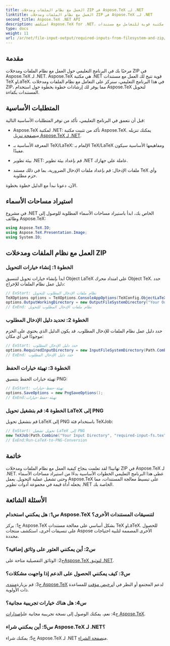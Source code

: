 ```yaml
---
title: العمل مع نظام الملفات ومدخلات ZIP في Aspose.TeX لـ .NET
linktitle: العمل مع نظام الملفات ومدخلات ZIP في Aspose.TeX لـ .NET
second_title: Aspose.TeX .NET API
description: استكشف Aspose.TeX for .NET، وهي مكتبة قوية للتعامل مع مستندات TeX وLaTeX. تحويل الملفات بكفاءة باستخدام نظام الملفات ومدخلات ZIP.
type: docs
weight: 11
url: /ar/net/file-input-output/required-inputs-from-filesystem-and-zip/
---
```

## مقدمة

مرحبًا بك في البرنامج التعليمي حول العمل مع نظام الملفات ومدخلات ZIP في Aspose.TeX لـ .NET. Aspose.TeX هي مكتبة .NET قوية تتيح لك العمل مع مستندات TeX وLaTeX. في هذا البرنامج التعليمي، سنركز على التعامل مع نظام الملفات ومدخلات ZIP، مما يوفر لك إرشادات خطوة بخطوة حول استخدام Aspose.TeX لتحويل المستندات بكفاءة.

## المتطلبات الأساسية

قبل أن نتعمق في البرنامج التعليمي، تأكد من توفر المتطلبات الأساسية التالية:

-  Aspose.TeX لمكتبة .NET: تأكد من تثبيت مكتبة Aspose.TeX. يمكنك تنزيله من[صفحة تنزيل Aspose.TeX لـ .NET](https://releases.aspose.com/tex/net/).

- المعرفة الأساسية بـ TeX/LaTeX: الإلمام بـ TeX/LaTeX ومفاهيمها الأساسية سيكون مفيدًا.

- بيئة تطوير .NET: قم بإعداد بيئة تطوير .NET عاملة على جهازك.

- ملفات الإدخال: قم بإعداد ملفات الإدخال الضرورية، بما في ذلك مستند TeX وأي حزم مطلوبة.

الآن، دعونا نبدأ مع الدليل خطوة بخطوة.

## استيراد مساحات الأسماء

في مشروع .NET الخاص بك، ابدأ باستيراد مساحات الأسماء المطلوبة للوصول إلى وظائف Aspose.TeX:

```csharp
using Aspose.TeX.IO;
using Aspose.TeX.Presentation.Image;
using System.IO;
```

## العمل مع نظام الملفات ومدخلات ZIP

### الخطوة 1: إنشاء خيارات التحويل

ابدأ بإنشاء خيارات تحويل لتنسيق Object LaTeX على امتداد محرك Object TeX. حدد دليل عمل نظام الملفات للإخراج:

```csharp
// ExStart: نظام ملفات الإدخال المطلوب للتحويل
TeXOptions options = TeXOptions.ConsoleAppOptions(TeXConfig.ObjectLaTeX);
options.OutputWorkingDirectory = new OutputFileSystemDirectory("Your Output Directory");
// ExEnd: نظام ملفات الإدخال المطلوب للتحويل
```

### الخطوة 2: تحديد دليل الإدخال المطلوب

حدد دليل عمل نظام الملفات للإدخال المطلوب. قد يكون الدليل الذي يحتوي على الحزم موجودًا في أي مكان:

```csharp
// ExStart: حدد دليل الإدخال المطلوب
options.RequiredInputDirectory = new InputFileSystemDirectory(Path.Combine("Your Input Directory", "packages"));
// ExEnd: حدد دليل الإدخال المطلوب
```

### الخطوة 3: تهيئة خيارات الحفظ

تهيئة خيارات الحفظ بتنسيق PNG:

```csharp
// ExStart: تهيئة-حفظ-خيارات
options.SaveOptions = new PngSaveOptions();
// ExEnd:تهيئة-حفظ-خيارات
```

### الخطوة 4: قم بتشغيل تحويل LaTeX إلى PNG

قم بتشغيل تحويل LaTeX إلى PNG باستخدام فئة TeXJob:

```csharp
// ExStart: تحويل تشغيل LaTeX إلى PNG
new TeXJob(Path.Combine("Your Input Directory", "required-input-fs.tex"), new ImageDevice(), options).Run();
// ExEnd:Run-LaTeX-to-PNG-Conversion
```

## خاتمة

تهانينا! لقد تعلمت بنجاح كيفية العمل مع نظام الملفات ومدخلات ZIP في Aspose.TeX لـ .NET. غطى هذا البرنامج التعليمي الخطوات الأساسية بدءًا من استيراد مساحات الأسماء وحتى تشغيل عملية التحويل. يعمل Aspose.TeX على تبسيط معالجة المستندات، مما يجعله أداة قيمة في مجموعة أدوات تطوير .NET الخاصة بك.

## الأسئلة الشائعة

### س1: هل يمكنني استخدام Aspose.TeX لتنسيقات المستندات الأخرى؟

ج1: يركز Aspose.TeX بشكل أساسي على معالجة مستندات TeX وLaTeX. للحصول على تنسيقات أخرى، استكشف منتجات Aspose الأخرى المصممة لتلبية احتياجات محددة.

### س2: أين يمكنني العثور على وثائق إضافية؟

 ج2: الوثائق التفصيلية متاحة على[Aspose.TeX لتوثيق .NET](https://reference.aspose.com/tex/net/).

### س3: كيف يمكنني الحصول على الدعم إذا واجهت مشكلات؟

 ج3: قم بزيارة[منتدى Aspose.TeX](https://forum.aspose.com/c/tex/47) لدعم المجتمع أو النظر في أ[ترخيص مؤقت](https://purchase.aspose.com/temporary-license/) للمساعدة ذات الأولوية.

### س4: هل هناك خيارات تجريبية مجانية؟

 ج4: نعم، يمكنك الوصول إلى نسخة تجريبية مجانية على[إصدارات Aspose.TeX](https://releases.aspose.com/).

### س5: أين يمكنني شراء Aspose.TeX لـ .NET؟

ج5: يمكنك شراء Aspose.TeX لـ .NET من[صفحة الشراء](https://purchase.aspose.com/buy).